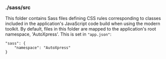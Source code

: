 ### ./sass/src

This folder contains Sass files defining CSS rules corresponding to classes
included in the application's JavaScript code build when using the modern toolkit.
By default, files in this folder are mapped to the application's root namespace, 'AutoXpress'.
This is set in `"app.json"`:

    "sass": {
        "namespace": "AutoXpress"
    }